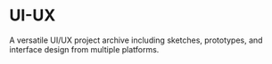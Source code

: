 # UI-UX
A versatile UI/UX project archive including sketches, prototypes, and interface design from multiple platforms.
